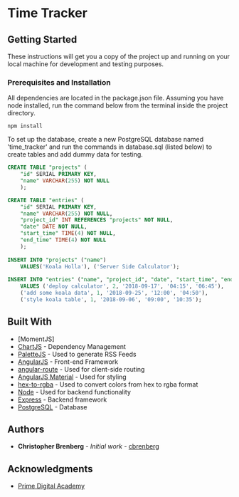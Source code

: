 # Time Tracker

## Getting Started

These instructions will get you a copy of the project up and running on your local machine for development and testing purposes.

### Prerequisites and Installation

All dependencies are located in the package.json file. Assuming you have node installed, run the command below from the terminal inside the project directory.

```
npm install
```

To set up the database, create a new PostgreSQL database named 'time_tracker' and run the commands in database.sql (listed below) to create tables and add dummy data for testing.

```SQL
CREATE TABLE "projects" (
	"id" SERIAL PRIMARY KEY,
	"name" VARCHAR(255) NOT NULL
	);

CREATE TABLE "entries" (
	"id" SERIAL PRIMARY KEY,
	"name" VARCHAR(255) NOT NULL,
	"project_id" INT REFERENCES "projects" NOT NULL,
	"date" DATE NOT NULL,
	"start_time" TIME(4) NOT NULL,
	"end_time" TIME(4) NOT NULL
	);
	
INSERT INTO "projects" ("name")
	VALUES('Koala Holla'), ('Server Side Calculator');
	
INSERT INTO "entries" ("name", "project_id", "date", "start_time", "end_time")
	VALUES ('deploy calculator', 2, '2018-09-17', '04:15', '06:45'), 
	('add some koala data', 1, '2018-09-25', '12:00', '04:50'), 
	('style koala table', 1, '2018-09-06', '09:00', '10:35');
  ```

## Built With

* [MomentJS]
* [ChartJS](https://maven.apache.org/) - Dependency Management
* [PaletteJS](https://rometools.github.io/rome/) - Used to generate RSS Feeds
* [AngularJS](https://angularjs.org/) - Front-end Framework
* [angular-route](https://www.npmjs.com/package/angular-route) - Used for client-side routing
* [AngularJS Material](https://material.angularjs.org/) - Used for styling
* [hex-to-rgba](https://www.npmjs.com/package/hex-to-rgba) - Used to convert colors from hex to rgba format
* [Node](https://nodejs.org/) - Used for backend functionality
* [Express](http://expressjs.com/) - Backend framework
* [PostgreSQL](https://www.postgresql.org/) - Database

## Authors

* **Christopher Brenberg** - *Initial work* - [cbrenberg](https://github.com/cbrenberg)

## Acknowledgments

* [Prime Digital Academy](https://primeacademy.io)



